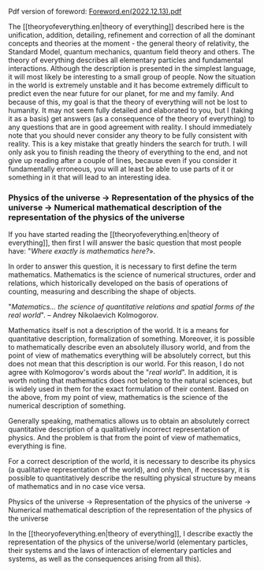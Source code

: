Pdf version of foreword: [Foreword.en(2022.12.13).pdf](Files/Foreword.en(2022.12.13).pdf)

The [[theoryofeverything.en|theory of everything]] described here is the unification, addition, detailing, refinement and correction of all the dominant concepts and theories at the moment - the general theory of relativity, the Standard Model, quantum mechanics, quantum field theory and others. The theory of everything describes all elementary particles and fundamental interactions. Although the description is presented in the simplest language, it will most likely be interesting to a small group of people. Now the situation in the world is extremely unstable and it has become extremely difficult to predict even the near future for our planet, for me and my family. And because of this, my goal is that the theory of everything will not be lost to humanity. It may not seem fully detailed and elaborated to you, but I (taking it as a basis) get answers (as a consequence of the theory of everything) to any questions that are in good agreement with reality. I should immediately note that you should never consider any theory to be fully consistent with reality. This is a key mistake that greatly hinders the search for truth. I will only ask you to finish reading the theory of everything to the end, and not give up reading after a couple of lines, because even if you consider it fundamentally erroneous, you will at least be able to use parts of it or something in it that will lead to an interesting idea.

### Physics of the universe → Representation of the physics of the universe → Numerical mathematical description of the representation of the physics of the universe

If you have started reading the [[theoryofeverything.en|theory of everything]], then first I will answer the basic question that most people have: "_Where exactly is mathematics here?_».

In order to answer this question, it is necessary to first define the term mathematics. Mathematics is the science of numerical structures, order and relations, which historically developed on the basis of operations of counting, measuring and describing the shape of objects.

"_Matematics... the science of quantitative relations and spatial forms of the real world_". – Andrey Nikolaevich Kolmogorov.

Mathematics itself is not a description of the world. It is a means for quantitative description, formalization of something. Moreover, it is possible to mathematically describe even an absolutely illusory world, and from the point of view of mathematics everything will be absolutely correct, but this does not mean that this description is our world. For this reason, I do not agree with Kolmogorov's words about the "_real world_". In addition, it is worth noting that mathematics does not belong to the natural sciences, but is widely used in them for the exact formulation of their content. Based on the above, from my point of view, mathematics is the science of the numerical description of something.

Generally speaking, mathematics allows us to obtain an absolutely correct quantitative description of a qualitatively incorrect representation of physics. And the problem is that from the point of view of mathematics, everything is fine.

For a correct description of the world, it is necessary to describe its physics (a qualitative representation of the world), and only then, if necessary, it is possible to quantitatively describe the resulting physical structure by means of mathematics and in no case vice versa.

Physics of the universe $→$ Representation of the physics of the universe $→$ Numerical mathematical description of the representation of the physics of the universe

In the [[theoryofeverything.en|theory of everything]], I describe exactly the representation of the physics of the universe/world (elementary particles, their systems and the laws of interaction of elementary particles and systems, as well as the consequences arising from all this).

